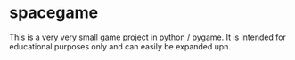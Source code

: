 # spacegame
This is a very very small game project in python / pygame.
It is intended for educational purposes only and can easily be expanded upn.
